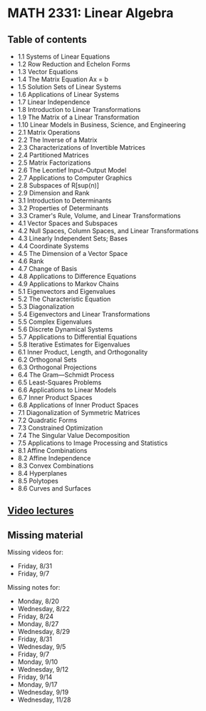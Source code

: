 MATH 2331: Linear Algebra
=========================

## Table of contents
- 1.1 Systems of Linear Equations
- 1.2 Row Reduction and Echelon Forms
- 1.3 Vector Equations
- 1.4 The Matrix Equation Ax = b
- 1.5 Solution Sets of Linear Systems
- 1.6 Applications of Linear Systems
- 1.7 Linear Independence
- 1.8 Introduction to Linear Transformations
- 1.9 The Matrix of a Linear Transformation
- 1.10 Linear Models in Business, Science, and Engineering
- 2.1 Matrix Operations
- 2.2 The Inverse of a Matrix
- 2.3 Characterizations of Invertible Matrices
- 2.4 Partitioned Matrices
- 2.5 Matrix Factorizations
- 2.6 The Leontief Input&#8211;Output Model
- 2.7 Applications to Computer Graphics
- 2.8 Subspaces of R[sup(n)]
- 2.9 Dimension and Rank
- 3.1 Introduction to Determinants
- 3.2 Properties of Determinants
- 3.3 Cramer's Rule, Volume, and Linear Transformations
- 4.1 Vector Spaces and Subspaces
- 4.2 Null Spaces, Column Spaces, and Linear Transformations
- 4.3 Linearly Independent Sets; Bases
- 4.4 Coordinate Systems
- 4.5 The Dimension of a Vector Space
- 4.6 Rank
- 4.7 Change of Basis
- 4.8 Applications to Difference Equations
- 4.9 Applications to Markov Chains
- 5.1 Eigenvectors and Eigenvalues
- 5.2 The Characteristic Equation
- 5.3 Diagonalization
- 5.4 Eigenvectors and Linear Transformations
- 5.5 Complex Eigenvalues
- 5.6 Discrete Dynamical Systems
- 5.7 Applications to Differential Equations
- 5.8 Iterative Estimates for Eigenvalues
- 6.1 Inner Product, Length, and Orthogonality
- 6.2 Orthogonal Sets
- 6.3 Orthogonal Projections
- 6.4 The Gram—Schmidt Process
- 6.5 Least-Squares Problems
- 6.6 Applications to Linear Models
- 6.7 Inner Product Spaces
- 6.8 Applications of Inner Product Spaces
- 7.1 Diagonalization of Symmetric Matrices
- 7.2 Quadratic Forms
- 7.3 Constrained Optimization
- 7.4 The Singular Value Decomposition
- 7.5 Applications to Image Processing and Statistics
- 8.1 Affine Combinations
- 8.2 Affine Independence
- 8.3 Convex Combinations
- 8.4 Hyperplanes
- 8.5 Polytopes
- 8.6 Curves and Surfaces

## [Video lectures](https://www.youtube.com/playlist?list=PLa5cow35zTxmQPHjdferYj5LsnGnMVcYr)

## Missing material
Missing videos for:
- Friday, 8/31
- Friday, 9/7

Missing notes for:
- Monday, 8/20
- Wednesday, 8/22
- Friday, 8/24
- Monday, 8/27
- Wednesday, 8/29
- Friday, 8/31
- Wednesday, 9/5
- Friday, 9/7
- Monday, 9/10
- Wednesday, 9/12
- Friday, 9/14
- Monday, 9/17
- Wednesday, 9/19
- Wednesday, 11/28